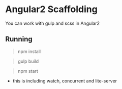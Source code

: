 Angular2 Scaffolding
=================================

You can work with gulp and scss in Angular2

Running
-------

> npm install

> gulp build

> npm start

* this is including watch, concurrent and lite-server